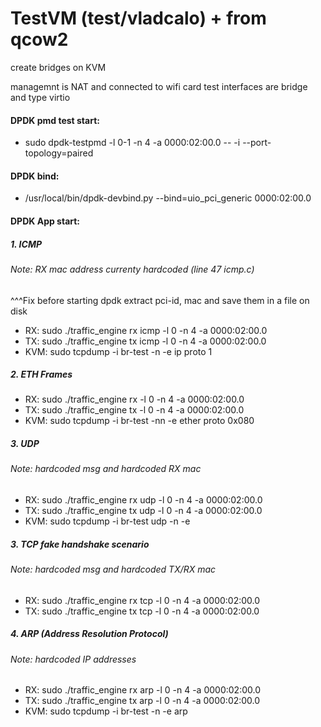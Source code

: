 # TestVM (test/vladcalo) + from qcow2
create bridges on KVM

managemnt is NAT and connected to wifi card
test interfaces are bridge and type virtio

#### DPDK pmd test start:
- sudo dpdk-testpmd -l 0-1 -n 4 -a 0000:02:00.0 -- -i --port-topology=paired

#### DPDK bind:
- /usr/local/bin/dpdk-devbind.py --bind=uio_pci_generic 0000:02:00.0

#### DPDK App start:

##### 1. ICMP
###### Note: RX mac address currenty hardcoded (line 47 icmp.c)
^^^Fix before starting dpdk extract pci-id, mac and save them in a file on disk
- RX: sudo ./traffic_engine rx icmp -l 0 -n 4 -a 0000:02:00.0
- TX: sudo ./traffic_engine tx icmp -l 0 -n 4 -a 0000:02:00.0
- KVM: sudo tcpdump -i br-test -n -e ip proto 1

##### 2. ETH Frames
- RX: sudo ./traffic_engine rx -l 0 -n 4 -a 0000:02:00.0
- TX: sudo ./traffic_engine tx -l 0 -n 4 -a 0000:02:00.0
- KVM: sudo tcpdump -i br-test -nn -e ether proto 0x080

##### 3. UDP 
###### Note: hardcoded msg and hardcoded RX mac
- RX: sudo ./traffic_engine rx udp -l 0 -n 4 -a 0000:02:00.0
- TX: sudo ./traffic_engine tx udp -l 0 -n 4 -a 0000:02:00.0
- KVM: sudo tcpdump -i br-test udp -n -e

##### 3. TCP fake handshake scenario 
###### Note: hardcoded msg and hardcoded TX/RX mac
- RX: sudo ./traffic_engine rx tcp -l 0 -n 4 -a 0000:02:00.0
- TX: sudo ./traffic_engine tx tcp -l 0 -n 4 -a 0000:02:00.0

##### 4. ARP (Address Resolution Protocol)
###### Note: hardcoded IP addresses
- RX: sudo ./traffic_engine rx arp -l 0 -n 4 -a 0000:02:00.0
- TX: sudo ./traffic_engine tx arp -l 0 -n 4 -a 0000:02:00.0
- KVM: sudo tcpdump -i br-test -n -e arp



